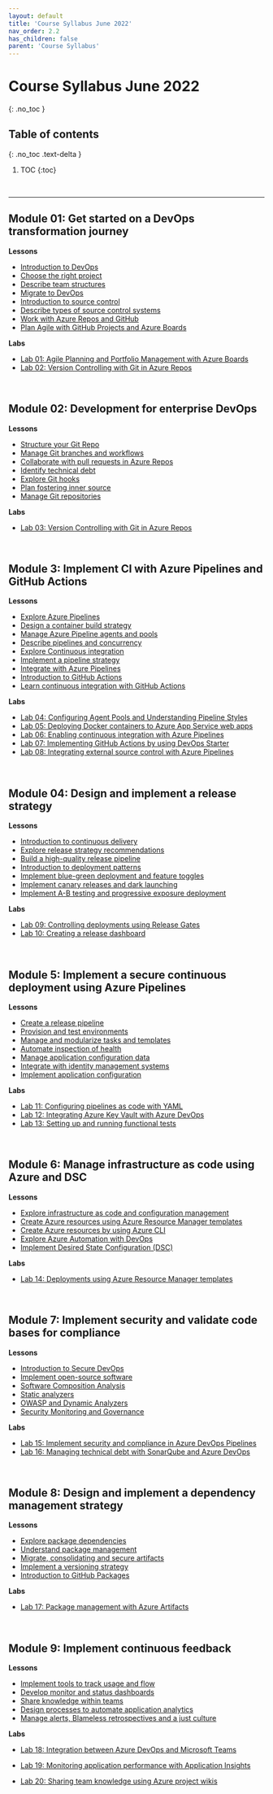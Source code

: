 ```yaml
---
layout: default
title: 'Course Syllabus June 2022'
nav_order: 2.2
has_children: false
parent: 'Course Syllabus'
---
```


# Course Syllabus June 2022
{: .no_toc }


## Table of contents
{: .no_toc .text-delta }

1. TOC
{:toc}

<br/>

---

<a id="lp01" />

## Module 01: Get started on a DevOps transformation journey

**Lessons**
- [Introduction to DevOps](https://docs.microsoft.com/en-us/learn/modules/introduction-to-devops/)
- [Choose the right project](https://docs.microsoft.com/en-us/learn/modules/choose-right-project/)
- [Describe team structures](https://docs.microsoft.com/en-us/learn/modules/describe-team-structures/)
- [Migrate to DevOps](https://azure.microsoft.com/en-us/services/devops/migrate/)
- [Introduction to source control](https://docs.microsoft.com/en-us/learn/modules/migrate-to-devops/)
- [Describe types of source control systems](https://docs.microsoft.com/en-us/learn/modules/describe-types-of-source-control-systems/)
- [Work with Azure Repos and GitHub](https://docs.microsoft.com/en-us/learn/modules/work-azure-repos-github/)
- [Plan Agile with GitHub Projects and Azure Boards]()


**Labs**
- [Lab 01: Agile Planning and Portfolio Management with Azure Boards](https://microsoftlearning.github.io/AZ400-DesigningandImplementingMicrosoftDevOpsSolutions/Instructions/Labs/AZ400_M01_Agile_Planning_and_Portfolio_Management_with_Azure_Boards.html)
- [Lab 02: Version Controlling with Git in Azure Repos](https://microsoftlearning.github.io/AZ400-DesigningandImplementingMicrosoftDevOpsSolutions/Instructions/Labs/AZ400_M01_Version_Controlling_with_Git_in_Azure_Repos.html)


<br/>

<a id="lp02" />

## Module 02: Development for enterprise DevOps

**Lessons**
- [Structure your Git Repo](https://docs.microsoft.com/en-us/learn/modules/structure-your-git-repo/)
- [Manage Git branches and workflows](https://docs.microsoft.com/en-us/learn/modules/manage-git-branches-workflows/)
- [Collaborate with pull requests in Azure Repos](https://docs.microsoft.com/en-us/learn/modules/collaborate-pull-requests-azure-repos/)
- [Identify technical debt](https://docs.microsoft.com/en-us/learn/modules/identify-technical-debt/)
- [Explore Git hooks](https://docs.microsoft.com/en-us/learn/modules/explore-git-hooks/)
- [Plan fostering inner source](https://docs.microsoft.com/en-us/learn/modules/plan-fostering-inner-source/)
- [Manage Git repositories](https://docs.microsoft.com/en-us/learn/modules/manage-git-repositories/)


**Labs**
- [Lab 03: Version Controlling with Git in Azure Repos](https://microsoftlearning.github.io/AZ400-DesigningandImplementingMicrosoftDevOpsSolutions/Instructions/Labs/AZ400_M02_Version_Controlling_with_Git_in_Azure_Repos.html)



<br/>

<a id="lp03" />

## Module 3: Implement CI with Azure Pipelines and GitHub Actions

**Lessons**
- [Explore Azure Pipelines](https://docs.microsoft.com/en-us/learn/modules/explore-azure-pipelines/)
- [Design a container build strategy](https://docs.microsoft.com/en-us/learn/modules/design-container-build-strategy/)
- [Manage Azure Pipeline agents and pools](https://docs.microsoft.com/en-us/learn/modules/manage-azure-pipeline-agents-pools/)
- [Describe pipelines and concurrency](https://docs.microsoft.com/en-us/learn/modules/explore-continuous-integration/)
- [Explore Continuous integration](https://docs.microsoft.com/en-us/learn/modules/explore-continuous-integration/)
- [Implement a pipeline strategy](https://docs.microsoft.com/en-us/learn/modules/implement-pipeline-strategy/)
- [Integrate with Azure Pipelines](https://docs.microsoft.com/en-us/learn/modules/integrate-azure-pipelines/)
- [Introduction to GitHub Actions](https://docs.microsoft.com/en-us/learn/modules/introduction-to-github-actions/)
- [Learn continuous integration with GitHub Actions](https://docs.microsoft.com/en-us/learn/modules/learn-continuous-integration-github-actions/)



**Labs**
- [Lab 04: Configuring Agent Pools and Understanding Pipeline Styles](https://microsoftlearning.github.io/AZ400-DesigningandImplementingMicrosoftDevOpsSolutions/Instructions/Labs/AZ400_M03_Configuring_Agent_Pools_and_Understanding_Pipeline_Styles.html)
- [Lab 05: Deploying Docker containers to Azure App Service web apps](https://microsoftlearning.github.io/AZ400-DesigningandImplementingMicrosoftDevOpsSolutions/Instructions/Labs/AZ400_M15_Deploying_Docker_containers_to_Azure_App_Service_web_apps.html)
- [Lab 06: Enabling continuous integration with Azure Pipelines](https://microsoftlearning.github.io/AZ400-DesigningandImplementingMicrosoftDevOpsSolutions/Instructions/Labs/AZ400_M06_Enabling_Continuous_Integration_with_Azure_Pipelines.html)
- [Lab 07: Implementing GitHub Actions by using DevOps Starter](https://microsoftlearning.github.io/AZ400-DesigningandImplementingMicrosoftDevOpsSolutions/Instructions/Labs/AZ400_M06_Integrating_External_Source_Control_with_Azure_Pipelines.html)
- [Lab 08: Integrating external source control with Azure Pipelines](https://microsoftlearning.github.io/AZ400-DesigningandImplementingMicrosoftDevOpsSolutions/Instructions/Labs/AZ400_M06_Integrating_External_Source_Control_with_Azure_Pipelines.html)



<br/>

<a id="lp04" />

## Module 04: Design and implement a release strategy


**Lessons**
- [Introduction to continuous delivery](https://docs.microsoft.com/en-us/learn/modules/introduction-to-continuous-delivery/)
- [Explore release strategy recommendations](https://docs.microsoft.com/en-us/learn/modules/explore-release-strategy-recommendations/)
- [Build a high-quality release pipeline](https://docs.microsoft.com/en-us/learn/modules/build-high-quality-release-pipeline/)
- [Introduction to deployment patterns](https://docs.microsoft.com/en-us/learn/modules/introduction-to-deployment-patterns/)
- [Implement blue-green deployment and feature toggles](https://docs.microsoft.com/en-us/learn/modules/implement-blue-green-deployment-feature-toggles/)
- [Implement canary releases and dark launching](https://docs.microsoft.com/en-us/learn/modules/implement-canary-releases-dark-launching/)
- [Implement A-B testing and progressive exposure deployment](https://docs.microsoft.com/en-us/learn/modules/implement-test-progressive-exposure-deployment/)


**Labs**
- [Lab 09: Controlling deployments using Release Gates](https://microsoftlearning.github.io/AZ400-DesigningandImplementingMicrosoftDevOpsSolutions/Instructions/Labs/AZ400_M10_Controlling_Deployments_using_Release_Gates.html)
- [Lab 10: Creating a release dashboard](https://microsoftlearning.github.io/AZ400-DesigningandImplementingMicrosoftDevOpsSolutions/Instructions/Labs/AZ400_M10_Creating_a_Release_Dashboard.html)



<br/>

<a id="lp05" />

## Module 5: Implement a secure continuous deployment using Azure Pipelines


**Lessons**
- [Create a release pipeline](https://docs.microsoft.com/en-us/learn/modules/create-release-pipeline-devops/)
- [Provision and test environments]()
- [Manage and modularize tasks and templates](https://docs.microsoft.com/en-us/learn/modules/manage-modularize-tasks-templates/)
- [Automate inspection of health](https://docs.microsoft.com/en-us/learn/modules/automate-inspection-health/)
- [Manage application configuration data](https://docs.microsoft.com/en-us/learn/modules/manage-application-configuration-data/)
- [Integrate with identity management systems](https://docs.microsoft.com/en-us/learn/modules/integrate-identity-management-systems/)
- [Implement application configuration](https://docs.microsoft.com/en-us/learn/modules/implement-application-configuration/)


**Labs**
- [Lab 11: Configuring pipelines as code with YAML](https://microsoftlearning.github.io/AZ400-DesigningandImplementingMicrosoftDevOpsSolutions/Instructions/Labs/AZ400_M11_Configuring_Pipelines_as_Code_with_YAML.html)
- [Lab 12: Integrating Azure Key Vault with Azure DevOps](https://microsoftlearning.github.io/AZ400-DesigningandImplementingMicrosoftDevOpsSolutions/Instructions/Labs/AZ400_M07_Integrating_Azure_Key_Vault_with_Azure_DevOps.html)
- [Lab 13: Setting up and running functional tests](https://microsoftlearning.github.io/AZ400-DesigningandImplementingMicrosoftDevOpsSolutions/Instructions/Labs/AZ400_M11_Setting_Up_and_Running_Functional_Tests.html)



<br/>

<a id="lp06" />

## Module 6: Manage infrastructure as code using Azure and DSC

**Lessons**
- [Explore infrastructure as code and configuration management](https://docs.microsoft.com/en-us/learn/modules/explore-infrastructure-code-configuration-management/)
- [Create Azure resources using Azure Resource Manager templates](https://docs.microsoft.com/en-us/learn/modules/create-azure-resources-using-azure-resource-manager-templates/)
- [Create Azure resources by using Azure CLI](https://docs.microsoft.com/en-us/learn/modules/create-azure-resources-by-using-azure-cli/)
- [Explore Azure Automation with DevOps](https://docs.microsoft.com/en-us/learn/modules/explore-azure-automation-devops/)
- [Implement Desired State Configuration (DSC)](https://docs.microsoft.com/en-us/learn/modules/implement-desired-state-configuration-dsc/)

**Labs**
- [Lab 14: Deployments using Azure Resource Manager templates](https://microsoftlearning.github.io/AZ400-DesigningandImplementingMicrosoftDevOpsSolutions/Instructions/Labs/AZ400_M13_Azure_Deployments_Using_Resource_Manager_Templates.html)


<br/>

<a id="lp07" />

## Module 7: Implement security and validate code bases for compliance


**Lessons**
- [Introduction to Secure DevOps](https://docs.microsoft.com/en-us/learn/modules/introduction-to-secure-devops/)
- [Implement open-source software](https://docs.microsoft.com/en-us/learn/modules/implement-open-source-software-azure/)
- [Software Composition Analysis](https://docs.microsoft.com/en-us/learn/modules/software-composition-analysis/)
- [Static analyzers](https://docs.microsoft.com/en-us/learn/modules/static-analyzers/)
- [OWASP and Dynamic Analyzers](https://docs.microsoft.com/en-us/learn/modules/owasp-and-dynamic-analyzers/)
- [Security Monitoring and Governance](https://docs.microsoft.com/en-us/learn/modules/security-monitoring-and-governance/)



**Labs**
- [Lab 15: Implement security and compliance in Azure DevOps Pipelines](https://microsoftlearning.github.io/AZ400-DesigningandImplementingMicrosoftDevOpsSolutions/Instructions/Labs/AZ400_M19_Implement_Security_and_Compliance_in_an_Azure_DevOps_pipeline.html)
- [Lab 16: Managing technical debt with SonarQube and Azure DevOps](https://microsoftlearning.github.io/AZ400-DesigningandImplementingMicrosoftDevOpsSolutions/Instructions/Labs/AZ400_M20_Managing_technical_debt_with_SonarQube_and_Azure_DevOps.html)



<br/>

<a id="lp08" />

## Module 8: Design and implement a dependency management strategy

**Lessons**
- [Explore package dependencies](https://docs.microsoft.com/en-us/learn/modules/explore-package-dependencies/)
- [Understand package management](https://docs.microsoft.com/en-us/learn/modules/understand-package-management/)
- [Migrate, consolidating and secure artifacts](https://docs.microsoft.com/en-us/learn/modules/migrate-consolidating-secure-artifacts/)
- [Implement a versioning strategy](https://docs.microsoft.com/en-us/learn/modules/implement-versioning-strategy/)
- [Introduction to GitHub Packages](https://docs.microsoft.com/en-us/learn/modules/introduction-github-packages/)

**Labs**
- [Lab 17: Package management with Azure Artifacts](https://microsoftlearning.github.io/AZ400-DesigningandImplementingMicrosoftDevOpsSolutions/Instructions/Labs/AZ400_M07_Package_Management_with_Azure_Artifacts.html)



<br/>

<a id="lp09" />

## Module 9: Implement continuous feedback

**Lessons**
- [Implement tools to track usage and flow](https://docs.microsoft.com/en-us/learn/modules/implement-tools-track-usage-flow/)
- [Develop monitor and status dashboards](https://docs.microsoft.com/en-us/learn/modules/develop-monitor-status-dashboards/)
- [Share knowledge within teams](https://docs.microsoft.com/en-us/learn/modules/share-knowledge-within-teams/)
- [Design processes to automate application analytics](https://docs.microsoft.com/en-us/learn/modules/design-processes-automate-application-analytics/)
- [Manage alerts, Blameless retrospectives and a just culture](https://docs.microsoft.com/en-us/learn/modules/manage-alerts-blameless-retrospectives-just-culture/)

**Labs**
- [Lab 18: Integration between Azure DevOps and Microsoft Teams](https://microsoftlearning.github.io/AZ400-DesigningandImplementingMicrosoftDevOpsSolutions/Instructions/Labs/AZ400_M18_Integration_between_Azure_DevOps_and_Teams.html)
- [Lab 19: Monitoring application performance with Application Insights](https://microsoftlearning.github.io/AZ400-DesigningandImplementingMicrosoftDevOpsSolutions/Instructions/Labs/AZ400_M17_Monitoring_Application_Performance_with_Application_Insights.html)

- [Lab 20: Sharing team knowledge using Azure project wikis](https://microsoftlearning.github.io/AZ400-DesigningandImplementingMicrosoftDevOpsSolutions/Instructions/Labs/AZ400_M09_Sharing_Team_Knowledge_using_Azure_Project_Wikis.html)



<br/>

